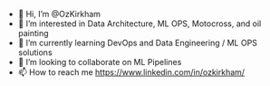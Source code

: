 - 👋 Hi, I’m @OzKirkham
- 👀 I’m interested in Data Architecture, ML OPS, Motocross, and oil painting 
- 🌱 I’m currently learning DevOps and Data Engineering / ML OPS solutions
- 💞️ I’m looking to collaborate on ML Pipelines
- 📫 How to reach me https://www.linkedin.com/in/ozkirkham/

<!---
OzKirkham/OzKirkham is a ✨ special ✨ repository because its `README.md` (this file) appears on your GitHub profile.
You can click the Preview link to take a look at your changes.
--->
